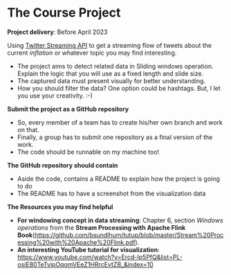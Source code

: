 # The Course Project

**Project delivery**: Before April 2023

Using [Twitter Streaming API](https://nightlies.apache.org/flink/flink-docs-release-1.13/docs/connectors/datastream/twitter/) 
to get a streaming flow of tweets about the current _inflation_ or whatever topic you may find interesting.

- The project aims to detect related data in Sliding windows operation. Explain the logic that you will use as a fixed length and slide size.  
- The captured data must present visually for better understanding.
- How you should filter the data? One option could be hashtags. But, I let you use your creativity. :-)


**Submit the project as a GitHub repository**
- So, every member of a team has to create his/her own branch and work on that.
- Finally, a group has to submit one repository as a final version of the work.
- The code should be runnable on my machine too!

**The GitHub repository should contain**
- Aside the code, contains a README to explain how the project is going to do
- The README has to have a screenshot from the visualization data



**The Resources you may find helpful**
- **For windowing concept in data streaming**: Chapter 6, section _Windows operations_ from the __Stream Processing with Apache Flink Book__(https://github.com/bsundlhum/tutup/blob/master/Stream%20Processing%20with%20Apache%20Flink.pdf).
- **An interesting YouTube tutorial for visualization**: https://www.youtube.com/watch?v=Ercd-Ip5PfQ&list=PL-osiE80TeTvipOqomVEeZ1HRrcEvtZB_&index=10
